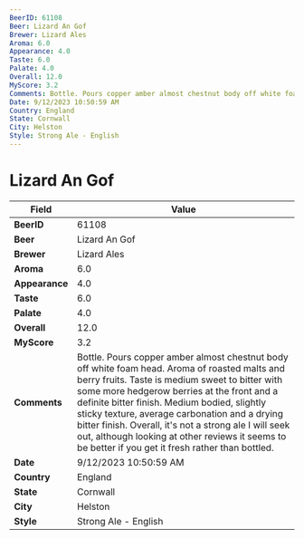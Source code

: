 ```yaml
---
BeerID: 61108
Beer: Lizard An Gof
Brewer: Lizard Ales
Aroma: 6.0
Appearance: 4.0
Taste: 6.0
Palate: 4.0
Overall: 12.0
MyScore: 3.2
Comments: Bottle. Pours copper amber almost chestnut body off white foam head. Aroma of roasted malts and berry fruits. Taste is medium sweet to bitter with some more hedgerow berries at the front and a definite bitter finish. Medium bodied, slightly sticky texture, average carbonation and a drying bitter finish. Overall, it's not a strong ale I will seek out, although looking at other reviews it seems to be better if you get it fresh rather than bottled.
Date: 9/12/2023 10:50:59 AM
Country: England
State: Cornwall
City: Helston
Style: Strong Ale - English
---
```


# Lizard An Gof

| Field         | Value |
|---------------|-------|
| **BeerID** | 61108 |
| **Beer** | Lizard An Gof |
| **Brewer** | Lizard Ales |
| **Aroma** | 6.0 |
| **Appearance** | 4.0 |
| **Taste** | 6.0 |
| **Palate** | 4.0 |
| **Overall** | 12.0 |
| **MyScore** | 3.2 |
| **Comments** | Bottle. Pours copper amber almost chestnut body off white foam head. Aroma of roasted malts and berry fruits. Taste is medium sweet to bitter with some more hedgerow berries at the front and a definite bitter finish. Medium bodied, slightly sticky texture, average carbonation and a drying bitter finish. Overall, it's not a strong ale I will seek out, although looking at other reviews it seems to be better if you get it fresh rather than bottled. |
| **Date** | 9/12/2023 10:50:59 AM |
| **Country** | England |
| **State** | Cornwall |
| **City** | Helston |
| **Style** | Strong Ale - English |
